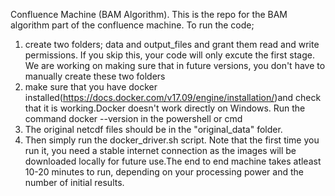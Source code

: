 Confluence Machine (BAM Algorithm).
This is the repo for the BAM algorithm part of the confluence machine. 
To run the code;
1. create two folders; data and output_files and grant them read and write permissions. If you skip this, your code will only excute the first stage. We are working on making sure that in future versions, you don't have to manually create these two folders
2. make sure that you have docker installed(https://docs.docker.com/v17.09/engine/installation/)and check that it is working.Docker doesn't work directly on Windows. Run the command docker --version in the powershell or cmd
3. The original netcdf files should be in the "original_data" folder. 
4. Then simply run the docker_driver.sh script. Note that the first time you run it, you need a stable internet
connection as the images will be downloaded locally for future use.The end to end machine takes atleast 10-20 minutes to run, depending on your processing power and the number of initial results.  
